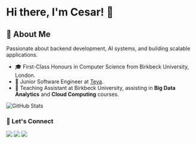 # Hi there, I'm Cesar! 👋

## 🚀 About Me  
Passionate about backend development, AI systems, and building scalable applications.

- 🎓 First-Class Honours in Computer Science from Birkbeck University, London.  
- 💼 Junior Software Engineer at [Teya](https://www.teya.com/).  
- 🏫 Teaching Assistant at Birkbeck University, assisting in **Big Data Analytics** and **Cloud Computing** courses.

![GitHub Stats](https://github-readme-stats.vercel.app/api/top-langs/?username=cgoncalves94&theme=onedark&show_icons=true&hide_border=true&layout=compact)

### 🔗 Let's Connect  
[![](https://img.shields.io/badge/website-%230077B5.svg?&style=for-the-badge&logo=google-chrome&logoColor=white&color=0e76a8)](https://www.cesar-goncalves.com/)
[![](https://img.shields.io/badge/linkedin-%230077B5.svg?&style=for-the-badge&logo=linkedin&logoColor=white)](https://www.linkedin.com/in/cesar-goncalves-735b5bb3)
[![](https://img.shields.io/badge/instagram-%230077B5.svg?&style=for-the-badge&logo=instagram&logoColor=white&color=8a3ab9)](https://www.instagram.com/ceesaraugust0/)
